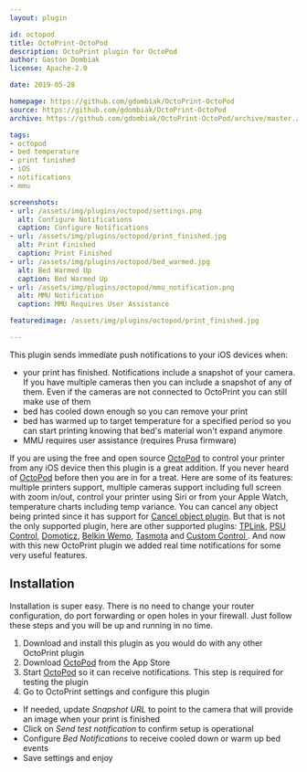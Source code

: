 ```yaml
---
layout: plugin

id: octopod
title: OctoPrint-OctoPod
description: OctoPrint plugin for OctoPod
author: Gaston Dombiak
license: Apache-2.0

date: 2019-05-28

homepage: https://github.com/gdombiak/OctoPrint-OctoPod
source: https://github.com/gdombiak/OctoPrint-OctoPod
archive: https://github.com/gdombiak/OctoPrint-OctoPod/archive/master.zip

tags:
- octopod
- bed temperature
- print finished
- iOS
- notifications
- mmu

screenshots:
- url: /assets/img/plugins/octopod/settings.png
  alt: Configure Notifications
  caption: Configure Notifications
- url: /assets/img/plugins/octopod/print_finished.jpg
  alt: Print Finished
  caption: Print Finished
- url: /assets/img/plugins/octopod/bed_warmed.jpg
  alt: Bed Warmed Up
  caption: Bed Warmed Up
- url: /assets/img/plugins/octopod/mmu_notification.png
  alt: MMU Notification
  caption: MMU Requires User Assistance

featuredimage: /assets/img/plugins/octopod/print_finished.jpg

---
```


This plugin sends immediate push notifications to your iOS devices when:
* your print has finished. Notifications include a snapshot of your camera. If you
have multiple cameras then you can include a snapshot of any of them. Even if the
cameras are not connected to OctoPrint you can still make use of them
* bed has cooled down enough so you can remove your print
* bed has warmed up to target temperature for a specified period so you can start
printing knowing that bed's material won't expand anymore
* MMU requires user assistance (requires Prusa firmware)

If you are using the free and open source [OctoPod](https://itunes.apple.com/us/app/octopod-for-octoprint/id1412557625?mt=8)
to control your printer from any iOS device then this plugin is a great addition. If you
never heard of [OctoPod](https://itunes.apple.com/us/app/octopod-for-octoprint/id1412557625?mt=8)
before then you are in for a treat. Here are some of its features: multiple printers support,
multiple cameras support including full screen with zoom in/out, control your printer using
Siri or from your Apple Watch, temperature charts including temp variance. You can cancel any object
being printed since it has support for [Cancel object plugin](https://plugins.octoprint.org/plugins/cancelobject/).
But that is not the only supported plugin, here are other supported plugins: [TPLink](https://plugins.octoprint.org/plugins/tplinksmartplug/),
[PSU Control](https://github.com/kantlivelong/OctoPrint-PSUControl), [Domoticz](https://plugins.octoprint.org/plugins/domoticz/),
[Belkin Wemo](https://plugins.octoprint.org/plugins/wemoswitch/), [Tasmota](https://plugins.octoprint.org/plugins/tasmota/) and
[Custom Control ](https://plugins.octoprint.org/plugins/customControl/). And now with this new
OctoPrint plugin we added real time notifications for some very useful features.

## Installation

Installation is super easy. There is no need to change your router configuration, do
port forwarding or open holes in your firewall. Just follow these steps and you will
be up and running in no time.

1. Download and install this plugin as you would do with any other OctoPrint plugin
1. Download [OctoPod](https://itunes.apple.com/us/app/octopod-for-octoprint/id1412557625?mt=8) from the App Store
1. Start [OctoPod](https://itunes.apple.com/us/app/octopod-for-octoprint/id1412557625?mt=8) so
it can receive notifications. This step is required for testing the plugin
1. Go to OctoPrint settings and configure this plugin
  * If needed, update _Snapshot URL_ to point to the camera that will provide an image when your print is finished
  * Click on _Send test notification_ to confirm setup is operational
  * Configure _Bed Notifications_ to receive cooled down or warm up bed events
  * Save settings and enjoy

